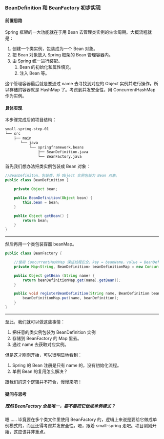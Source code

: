 ### BeanDefinition 和 BeanFactory 初步实现

#### 前置思路

Spring 框架的一大功能就在于用 Bean 去管理类实例的生命周期。大概流程就是：

1. 创建一个类实例，包装成为一个 Bean 对象。
2. 把 Bean 对象放入 Spring 框架的 Bean 管理容器内。
3. 由 Spring 统一进行装配。
   1. Bean 的初始化和属性填充。
   2. 注入 Bean 等。

这个管理容器最后就是要通过 name 去寻找到对应的 Object 实例并进行操作，所以存储的容器就是 HashMap 了。考虑到并发安全性，用 ConcurrentHashMap 作为实例。

#### 具体实现

本步骤完成后的项目结构：

```bash
small-spring-step-01
└── src
    ├── main
       └── java
           └── springframework.beans
               ├── BeanDefinition.java
               └── BeanFactory.java
```

首先我们想办法把类实例包装成 Bean 对象：

```java
//BeanDefiniton，包装类，将 Object 实例包装为 Bean 对象。
public class BeanDefinition {

    private Object bean;

    public BeanDefinition(Object bean) {
        this.bean = bean;
    }

    public Object getBean() {
        return bean;
    }
}
```



------

然后再用一个类包装容器 beanMap。

```java
public class BeanFactory {

    //使用 ConcurrentHashMap 保证线程安全，key = beanName，value = BeanDefinition
    private Map<String, BeanDefinition> beanDefinitionMap = new ConcurrentHashMap<>();

    public Object getBean (String name) {
        return beanDefinitionMap.get(name).getBean();
    }

    public void registerBeanDefinition(String name, BeanDefinition beanDefinition) {
        beanDefinitionMap.put(name, beanDefinition);
    }
}
```

------

至此，我们就可以做这些事情：

1. 把任意的类实例包装为 BeanDefinition 实例
2. 存储到 BeanFactory 的 Map 里去。
3. 通过 name 去获取对应实例。

但是这才刚刚开始，可以很明显地看到：

1. Spring 的 Bean 注册是只有 name 的，没有初始化流程。
2. 单例 Bean 的复用怎么解决？

跟我们的这个逻辑并不符合，慢慢来吧！

#### 疑问与思考

##### 既然 BeanFactory 全局唯一，要不要把它做成单例模式？

嗯…… 毕竟要在多个类文件里使用 BeanFactory 的，逻辑上来说是要给它做成单例模式的，而且还得考虑并发安全性。嗯，跟着 small-spring 走吧。项目刚刚开始，这应该并非重点。